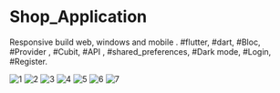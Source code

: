 # Shop_Application
Responsive build web, windows and mobile .
#flutter, #dart, #Bloc, #Provider , #Cubit, #API , #shared_preferences, #Dark mode, #Login, #Register.

![1](https://user-images.githubusercontent.com/78410547/195685439-09d74c56-3f8a-42b6-a52a-8c6e7412a935.png)
![2](https://user-images.githubusercontent.com/78410547/195685494-ff37f1c2-4605-4e4c-9342-ada0ce365763.png)
![3](https://user-images.githubusercontent.com/78410547/195685505-b497319a-2319-4c26-ad7b-b4a44f0a3e52.png)
![4](https://user-images.githubusercontent.com/78410547/195685522-58a3409b-0c36-4276-b487-cbeb240991dd.png)
![5](https://user-images.githubusercontent.com/78410547/195685530-e579ce12-697a-4a9b-a6fc-7a65798c46b3.png)
![6](https://user-images.githubusercontent.com/78410547/195685545-80c371a9-c902-4a18-859a-4fc72ed1dea1.png)
![7](https://user-images.githubusercontent.com/78410547/195685555-fca55980-bedf-46a0-8be8-134f26a41535.png)
